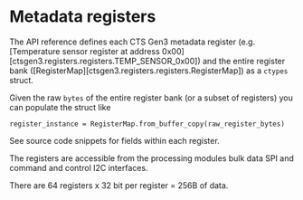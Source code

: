 # Metadata registers

The API reference defines each CTS Gen3 metadata register (e.g. [Temperature sensor register at address 0x00][ctsgen3.registers.registers.TEMP_SENSOR_0x00]) and the entire register bank ([RegisterMap][ctsgen3.registers.registers.RegisterMap]) as a `ctypes` struct.

Given the raw `bytes` of the entire register bank (or a subset of registers) you can populate the struct like

```
register_instance = RegisterMap.from_buffer_copy(raw_register_bytes)
```

See source code snippets for fields within each register.

The registers are accessible from the processing modules bulk data SPI and command and control I2C interfaces.

There are 64 registers x 32 bit per register = 256B of data.
